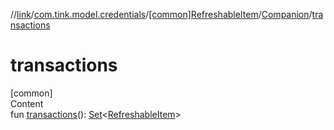 //[link](../../../index.md)/[com.tink.model.credentials](../../index.md)/[[common]RefreshableItem](../index.md)/[Companion](index.md)/[transactions](transactions.md)



# transactions  
[common]  
Content  
fun [transactions](transactions.md)(): [Set](https://kotlinlang.org/api/latest/jvm/stdlib/kotlin.collections/-set/index.html)<[RefreshableItem](../index.md)>  



